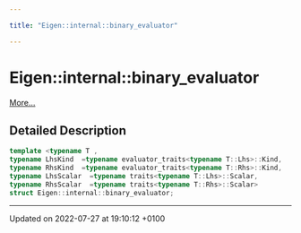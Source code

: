 ```yaml
---

title: "Eigen::internal::binary_evaluator"

---
```


# Eigen::internal::binary_evaluator



 [More...](#detailed-description)

## Detailed Description

```cpp
template <typename T ,
typename LhsKind  =typename evaluator_traits<typename T::Lhs>::Kind,
typename RhsKind  =typename evaluator_traits<typename T::Rhs>::Kind,
typename LhsScalar  =typename traits<typename T::Lhs>::Scalar,
typename RhsScalar  =typename traits<typename T::Rhs>::Scalar>
struct Eigen::internal::binary_evaluator;
```

-------------------------------

Updated on 2022-07-27 at 19:10:12 +0100